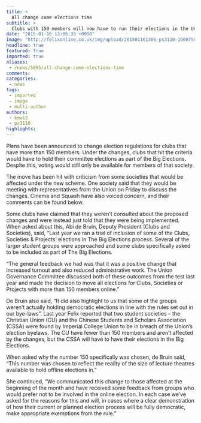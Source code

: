 ```yaml
---
title: >
  All change come elections time
subtitle: >
  Clubs with 150 members will now have to run their elections in the Union's Big Election system
date: "2015-01-16 13:06:33 +0000"
image: "http://felixonline.co.uk/img/upload/201501161306-ps3110-10007506_614561735278994_1607643032_n.jpg"
headline: true
featured: true
imported: true
aliases:
 - /news/5095/all-change-come-elections-time
comments:
categories:
 - news
tags:
 - imported
 - image
 - multi-author
authors:
 - kmw13
 - ps3110
highlights:
---
```


Plans have been announced to change election regulations for clubs that have more than 150 members. Under the changes, clubs that hit the criteria would have to hold their committee elections as part of the Big Elections. Despite this, voting would still only be available for members of that society.

The move has been hit with criticism from some societies that would be affected under the new scheme. One society said that they would be meeting with representatives from the Union on Friday to discuss the changes. Cinema and Squash have also voiced concern, and their comments can be found below.

Some clubs have claimed that they weren’t consulted about the proposed changes and were instead just told that they were being implemented. When asked about this, Abi de Bruin, Deputy President (Clubs and Societies), said, “Last year we ran a trial of inclusion of some of the Clubs, Societies & Projects’ elections in The Big Elections process. Several of the larger student groups were approached and some clubs specifically asked to be included as part of The Big Elections.

“The general feedback we had was that it was a positive change that increased turnout and also reduced administrative work. The Union Governance Committee discussed both of these outcomes from the test last year and made the decision to move all elections for Clubs, Societies or Projects with more than 150 members online.”

De Bruin also said, “It did also highlight to us that some of the groups weren’t actually holding democratic elections in line with the rules set out in our bye-laws”. Last year Felix reported that two student societies – the Christian Union (CU) and the Chinese Students and Scholars Association (CSSA) were found by Imperial College Union to be in breach of the Union’s election byelaws. The CU have fewer than 150 members and aren’t affected by the changes, but the CSSA will have to have their elections in the Big Elections.

When asked why the number 150 specifically was chosen, de Bruin said, “This number was chosen to reflect the reality of the size of lecture theatres available to hold offline elections in.”

She continued, “We communicated this change to those affected at the beginning of the month and have received some feedback from groups who would prefer not to be involved in the online election. In each case we’ve asked for the reasons for this and will, in cases where a clear demonstration of how their current or planned election process will be fully democratic, make appropriate exemptions from the rule.”

